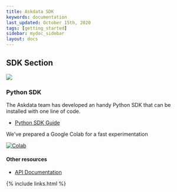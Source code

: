 ```yaml
---
title: Askdata SDK
keywords: documentation
last_updated: October 15th, 2020
tags: [getting_started]
sidebar: mydoc_sidebar
layout: docs
---
```


## SDK Section

<img src="https://docs.askdata.com/images/illustrations/guides/API.png" style="max-width:200px" />

### Python SDK

The Askdata team has developed an handy Python SDK that can be installed with one line of code.

* [Python SDK Guide](askdata-python-sdk)

We've prepared a Google Colab for a fast experimentation

[![Colab](https://colab.research.google.com/assets/colab-badge.svg)](https://colab.research.google.com/github/AskdataInc/askdata-examples/blob/master/notebooks/Askdata%20-%20Quickstart.ipynb)

#### Other resources

* [API Documentation](/api-documentation)


{% include links.html %}       
